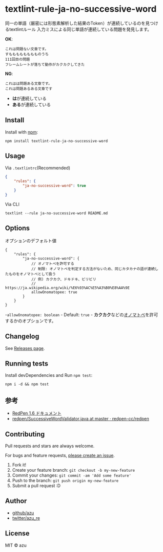 # textlint-rule-ja-no-successive-word

同一の単語（厳密には形態素解析した結果のToken）が連続しているのを見つけるtextlintルール
入力ミスによる同じ単語が連続している問題を発見します。


**OK**:

```
これは問題ない文章です。
すもももももももものうち
111回目の問題
フレームレートが落ちて動作がカクカクしてきた
```

**NG**:

```
これはは問題ある文章です。
これは問題あるある文章です
```

- **は**が連続している
- **ある**が連続している

## Install

Install with [npm](https://www.npmjs.com/):

    npm install textlint-rule-ja-no-successive-word

## Usage

Via `.textlintrc`(Recommended)

```json
{
    "rules": {
        "ja-no-successive-word": true
    }
}
```

Via CLI

```
textlint --rule ja-no-successive-word README.md
```

## Options

オプションのデフォルト値

```json5
{
    "rules": {
        "ja-no-successive-word": {
            // オノマトペを許可する
            // 制限: オノマトペを判定する方法がないため、同じカタカナの語が連続したものをオノマトペとして扱う
            // 例) カクカク、ドキドキ、ビリビリ
            // https://ja.wikipedia.org/wiki/%E6%93%AC%E5%A3%B0%E8%AA%9E
            allowOnomatopee: true
        }
    }
}
```

-`allowOnomatopee: boolean` 
    - Default: `true`
    - **カクカク**などの[オノマトペ](https://ja.wikipedia.org/wiki/%E6%93%AC%E5%A3%B0%E8%AA%9E)を許可するかのオプションです。

## Changelog

See [Releases page](https://github.com/textlint-ja/textlint-rule-ja-no-successive-word/releases).

## Running tests

Install devDependencies and Run `npm test`:

    npm i -d && npm test

## 参考

- [RedPen 1.6 ドキュメント](http://redpen.cc/docs/latest/index_ja.html#successiveword)
- [redpen/SuccessiveWordValidator.java at master · redpen-cc/redpen](https://github.com/redpen-cc/redpen/blob/master/redpen-core/src/main/java/cc/redpen/validator/sentence/SuccessiveWordValidator.java#L29)


## Contributing

Pull requests and stars are always welcome.

For bugs and feature requests, [please create an issue](https://github.com/textlint-ja/textlint-rule-ja-no-successive-word/issues).

1. Fork it!
2. Create your feature branch: `git checkout -b my-new-feature`
3. Commit your changes: `git commit -am 'Add some feature'`
4. Push to the branch: `git push origin my-new-feature`
5. Submit a pull request :D

## Author

- [github/azu](https://github.com/azu)
- [twitter/azu_re](https://twitter.com/azu_re)

## License

MIT © azu
